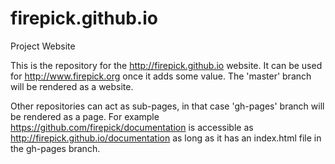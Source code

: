 # firepick.github.io
Project Website

This is the repository for the http://firepick.github.io website. It can be used for http://www.firepick.org once it adds some value. The 'master' branch will be rendered as a website.

Other repositories can act as sub-pages, in that case 'gh-pages' branch will be rendered as a page.
For example https://github.com/firepick/documentation is accessible as http://firepick.github.io/documentation as long as it has an index.html file in the gh-pages branch.
